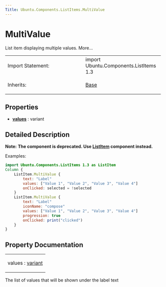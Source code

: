```yaml
---
Title: Ubuntu.Components.ListItems.MultiValue
---
```

        
MultiValue
==========

<span class="subtitle"></span>
List item displaying multiple values. More...

<table>
<colgroup>
<col width="50%" />
<col width="50%" />
</colgroup>
<tbody>
<tr class="odd">
<td>Import Statement:</td>
<td>import Ubuntu.Components.ListItems 1.3</td>
</tr>
<tr class="even">
<td>Inherits:</td>
<td><p><a href="Ubuntu.Components.ListItems.Base.md">Base</a></p></td>
</tr>
</tbody>
</table>

<span id="properties"></span>
Properties
----------

-   ****[values](#values-prop)**** : variant

<span id="details"></span>
Detailed Description
--------------------

**Note:** **The component is deprecated. Use [ListItem](../Ubuntu.Components.ListItem.md) component instead.**

Examples:

``` qml
import Ubuntu.Components.ListItems 1.3 as ListItem
Column {
    ListItem.MultiValue {
        text: "Label"
        values: ["Value 1", "Value 2", "Value 3", "Value 4"]
        onClicked: selected = !selected
    }
    ListItem.MultiValue {
        text: "Label"
        iconName: "compose"
        values: ["Value 1", "Value 2", "Value 3", "Value 4"]
        progression: true
        onClicked: print("clicked")
    }
}
```

Property Documentation
----------------------

<table>
<colgroup>
<col width="100%" />
</colgroup>
<tbody>
<tr class="odd">
<td><p><span id="values-prop"></span><span class="name">values</span> : <span class="type"><a href="http://doc.qt.io/qt-5/qml-variant.html">variant</a></span></p></td>
</tr>
</tbody>
</table>

The list of values that will be shown under the label text


